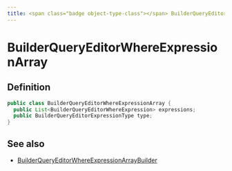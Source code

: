 ```yaml
---
title: <span class="badge object-type-class"></span> BuilderQueryEditorWhereExpressionArray
---
```

# <span class="badge object-type-class"></span> BuilderQueryEditorWhereExpressionArray

## Definition

```java
public class BuilderQueryEditorWhereExpressionArray {
  public List<BuilderQueryEditorWhereExpression> expressions;
  public BuilderQueryEditorExpressionType type;
}
```
## See also

 * <span class="badge builder"></span> [BuilderQueryEditorWhereExpressionArrayBuilder](./builder-BuilderQueryEditorWhereExpressionArrayBuilder.md)

